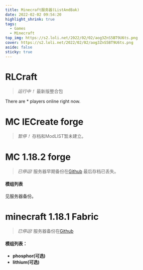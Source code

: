 ```yaml
---
title: Minecraft服务器(ListAndBak)
date: 2022-02-02 09:54:20
highlight_shrink: true
tags:
  - Games
  - Minecraft
top_img: https://s2.loli.net/2022/02/02/aog3ZnS5BT9U6ts.png
cover: https://s2.loli.net/2022/02/02/aog3ZnS5BT9U6ts.png
aside: false
sticky: true
---
```

# RLCraft
>*运行中！*
>最新版整合包
<script src="https://oss.xwxstudio.com/js/counter.js"></script>

There are <span data-playercounter-ip="mc.xwxstudio.com">*</span> players online right now.

# MC IECreate forge
>*暂停！*
>存档和ModLIST暂未建立。

# MC 1.18.2 forge

> *已停运!*
> 服务器早期备份在[Github](https://github.com/XwX12596/Forge1.18.2)
> 最后存档已丢失。

#### 模组列表
见服务器备份。

# minecraft 1.18.1 Fabric

> *已停运!*
> 服务器备份在[Github](https://github.com/XwX12596/Fabric118)

#### 模组列表：
- **phosphor(可选)**
- **lithium(可选)**
